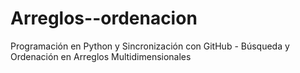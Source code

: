 # Arreglos--ordenacion
Programación en Python y Sincronización con GitHub - Búsqueda y Ordenación en Arreglos Multidimensionales

